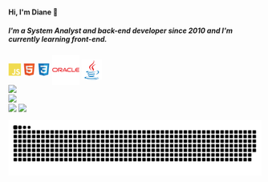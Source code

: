 ### <h4> Hi, I'm Diane 👋 </h4>

  
<h5>I'm a System Analyst and back-end developer since 2010 and I'm currently learning front-end. </h5>
  <div style="display: inline_block">
  <img align="center" alt="Di-Js" height="25" width="25" src="https://raw.githubusercontent.com/devicons/devicon/master/icons/javascript/javascript-plain.svg">
  <img align="center" alt="Di-HTML" height="25" width="25" src="https://raw.githubusercontent.com/devicons/devicon/master/icons/html5/html5-original.svg">
  <img align="center" alt="Di-CSS" height="25" width="25" src="https://raw.githubusercontent.com/devicons/devicon/master/icons/css3/css3-original.svg">
  <img align="center" alt="Di-Oracle" height="60" width="55" src="https://raw.githubusercontent.com/devicons/devicon/master/icons/oracle/oracle-original.svg">
  <img align="center" alt="Di-Oracle" height="40" width="40" src="https://raw.githubusercontent.com/devicons/devicon/master/icons/java/java-original.svg">
  </div>
  <div>
  <a href="https://github.com/dianelosano">
  <img height="170em" src="https://github-readme-stats.vercel.app/api?username=dianelosano&show_icons=true&theme=dracula&include_all_commits=true&count_private=true"/>
  </div>  
 <div>
  <a href="https://github.com/dianelosano">
  <img height="170em" src="https://github-readme-stats.vercel.app/api/top-langs/?username=dianelosano&layout=compact&langs_count=7&theme=dracula"/>
</div>
  <div>
  <a href="https://www.linkedin.com/in/dianelopeslosano/" target="_blank">
  <img src="https://img.shields.io/badge/-LinkedIn-%230077B5?style=for-the-badge&logo=linkedin&logoColor=white" target="_blank"></a> 

  <a href="mailto:dianelosano@outlook.com" target="_blank">
  <img src="https://img.shields.io/badge/Microsoft_Outlook-0078D4?style=for-the-badge&logo=microsoft-outlook&logoColor=white"target="_blank"></a> 
  </div>
  
  ![Snake animation](https://github.com/dianelosano/dianelosano/blob/output/github-contribution-grid-snake.svg)
 
  



